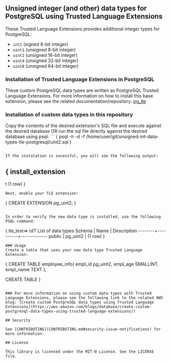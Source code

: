 ## Unsigned integer (and other) data types for PostgreSQL using Trusted Language Extensions

These Trusted Language Extensions provides additional integer types for PostgreSQL:

- `int1` (signed 8-bit integer)
- `uint1` (unsigned 8-bit integer)
- `uint2` (unsigned 16-bit integer)
- `uint4` (unsigned 32-bit integer)
- `uint8` (unsigned 64-bit integer)

### Installation of Trusted Language Extensions in PostgreSQL

These custom PostgreSQL data types are written as PostgreSQL Trusted Language Extensions. For more information on how to install this base extension, please see the related documentation/repository: 
   [pg_tle](https://github.com/aws/pg_tle) 

### Installation of custom data types in this repository

  Copy the contents of the desired extension's SQL file and execute against the desired database OR run the sql file directly against the desired database using psql: 
    ```
{
  psql -h <host> -d <mydatabase> -f /home/user/git/unsigned-int-data-types-tle-postgresql/uint2.sql
}
```

If the instalation is sucessful, you will see the following output: 

```
{
install_extension
-------------------
 t
(1 row)
}
```
Next, enable your TLE extension:

```
{
CREATE EXTENSION pg_uint2;
}
```

In order to verify the new data type is installed, use the following PSQL command: 

```
{
tle_test=> \dT
       List of data types
 Schema |   Name   | Description
--------+----------+-------------
 public | pg_uint2 |
(1 row)
}
```
### Usage
Create a table that uses your new data type Trusted Language Extension: 

```
{
CREATE TABLE employee_info(
empl_id pg_uint2,
empl_age SMALLINT,
empl_name TEXT
);

CREATE TABLE
}
```

### For more information on using custom data types with Trusted Language Extensions, please see the following link to the related AWS blog: [Create custom PostgreSQL data types using Trusted Language Extensions](https://aws.amazon.com/blogs/database/create-custom-postgresql-data-types-using-trusted-language-extensions/) 

## Security

See [CONTRIBUTING](CONTRIBUTING.md#security-issue-notifications) for more information.

## License

This library is licensed under the MIT-0 License. See the LICENSE file.

